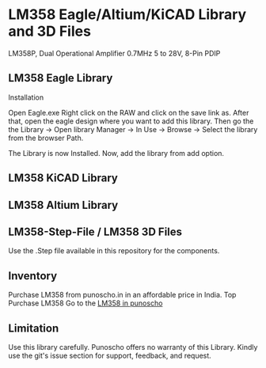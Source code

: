 # LM358 Eagle/Altium/KiCAD Library and 3D Files

LM358P, Dual Operational Amplifier 0.7MHz 5 to 28V, 8-Pin PDIP

## LM358 Eagle Library 

Installation

Open Eagle.exe
Right click on the RAW and click on the save link as. After that, open the eagle design where you want to add this library.  Then go the the Library -> Open library Manager -> In Use -> Browse -> Select the library from the browser Path.

The Library is now Installed. Now, add the library from add option.

## LM358 KiCAD Library 

## LM358 Altium Library 

## LM358-Step-File / LM358 3D Files
Use the .Step file available in this repository for the components. 

## Inventory

Purchase LM358 from punoscho.in in an affordable price in India. Top Purchase LM358
Go to the [LM358 in punoscho](https://punoscho.in/product/st8s103f3p6-8-bit-microcontroller/)

## Limitation
Use this library carefully. Punoscho offers no warranty of this Library. Kindly use the git's issue section for support, feedback, and request.